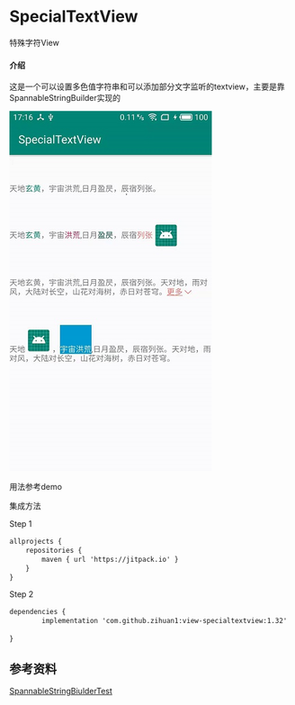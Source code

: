 # SpecialTextView
特殊字符View
#### 介绍
这是一个可以设置多色值字符串和可以添加部分文字监听的textview，主要是靠SpannableStringBuilder实现的

![效果](https://github.com/zihuan1/SpecialTextView/blob/f3bc16a0e3b5348ed0b1ca09b36f8abbee9d532d/SpecialTextView/app/src/main/res/mipmap-xxxhdpi/0c7bc3262e487ea2c664695883a89ab.jpg?raw=true)

用法参考demo

集成方法

Step 1

	allprojects {
		repositories {
			maven { url 'https://jitpack.io' }
		}
	}
  
Step 2

	dependencies {
			implementation 'com.github.zihuan1:view-specialtextview:1.32'

	}
## 参考资料
[SpannableStringBiulderTest](https://github.com/Gavin-ZYX/SpannableStringBiulderTest)
